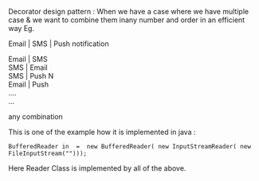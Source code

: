 Decorator design pattern :
When we have a case where we have multiple case 
& we want to combine them inany number and order
in an efficient way
Eg.

Email | SMS | Push notification

Email | SMS <br>
SMS | Email <br>
SMS | Push N <br>
Email | Push <br>
.... <br>
... <br>

any combination

This is one of the example how it is implemented in java :
```
BufferedReader in  =  new BufferedReader( new InputStreamReader( new FileInputStream("")));
```
Here Reader Class is implemented by all of the above.